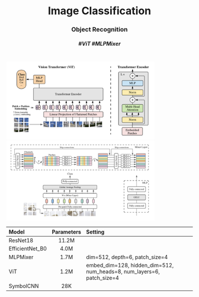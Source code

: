<h1 align="center">
Image Classification
</h1>
  
<h3 align="center">
Object Recognition
</h3>

<h5 align="center">
#ViT #MLPMixer <br><br>
</h5>

<img src="media/diagram_ViT.png" width=400px> 

<img src="media/diagram_MLPMixer.png" width=400px> 



|  Model  | Parameters   | Setting |
|:--------|:---:|:--------|
| ResNet18 | 11.2M | |
| EfficientNet_B0 | 4.0M | |
| MLPMixer | 1.7M | dim=512, depth=6, patch_size=4 |
| ViT | 1.2M | embed_dim=128, hidden_dim=512, num_heads=8, num_layers=6, patch_size=4 |
| SymbolCNN | 28K |  |
